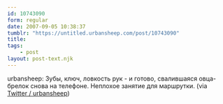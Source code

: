 ```yaml
---
id: 10743090
form: regular
date: 2007-09-05 10:38:37
tumblr: "https://untitled.urbansheep.com/post/10743090"
title:
tags:
    - post
layout: post-text.njk
---
```


<p>urbansheep: Зубы, ключ, ловкость рук - и готово, свалившаяся овца-брелок снова на телефоне. Неплохое занятие для маршрутки. (via <a href="http://twitter.com/urbansheep/statuses/248225042">Twitter / urbansheep</a>)</p>

